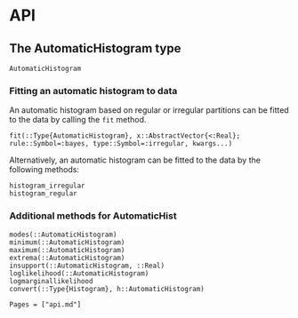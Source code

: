 # API

## The AutomaticHistogram type
```@docs
AutomaticHistogram
```

### Fitting an automatic histogram to data
An automatic histogram based on regular or irregular partitions can be fitted to the data by calling the `fit` method.
```@docs
fit(::Type{AutomaticHistogram}, x::AbstractVector{<:Real}; rule::Symbol=:bayes, type::Symbol=:irregular, kwargs...)
```

Alternatively, an automatic histogram can be fitted to the data by the following methods:
```@docs
histogram_irregular
histogram_regular
```

### Additional methods for AutomaticHist

```@docs
modes(::AutomaticHistogram)
minimum(::AutomaticHistogram)
maximum(::AutomaticHistogram)
extrema(::AutomaticHistogram)
insupport(::AutomaticHistogram, ::Real)
loglikelihood(::AutomaticHistogram)
logmarginallikelihood
convert(::Type{Histogram}, h::AutomaticHistogram)
```


```@index
Pages = ["api.md"]
```